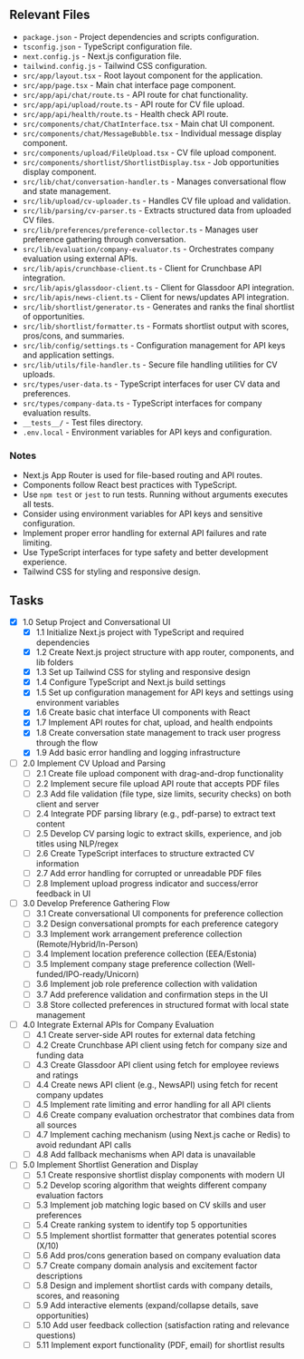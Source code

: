 ## Relevant Files

- `package.json` - Project dependencies and scripts configuration.
- `tsconfig.json` - TypeScript configuration file.
- `next.config.js` - Next.js configuration file.
- `tailwind.config.js` - Tailwind CSS configuration.
- `src/app/layout.tsx` - Root layout component for the application.
- `src/app/page.tsx` - Main chat interface page component.
- `src/app/api/chat/route.ts` - API route for chat functionality.
- `src/app/api/upload/route.ts` - API route for CV file upload.
- `src/app/api/health/route.ts` - Health check API route.
- `src/components/chat/ChatInterface.tsx` - Main chat UI component.
- `src/components/chat/MessageBubble.tsx` - Individual message display component.
- `src/components/upload/FileUpload.tsx` - CV file upload component.
- `src/components/shortlist/ShortlistDisplay.tsx` - Job opportunities display component.
- `src/lib/chat/conversation-handler.ts` - Manages conversational flow and state management.
- `src/lib/upload/cv-uploader.ts` - Handles CV file upload and validation.
- `src/lib/parsing/cv-parser.ts` - Extracts structured data from uploaded CV files.
- `src/lib/preferences/preference-collector.ts` - Manages user preference gathering through conversation.
- `src/lib/evaluation/company-evaluator.ts` - Orchestrates company evaluation using external APIs.
- `src/lib/apis/crunchbase-client.ts` - Client for Crunchbase API integration.
- `src/lib/apis/glassdoor-client.ts` - Client for Glassdoor API integration.
- `src/lib/apis/news-client.ts` - Client for news/updates API integration.
- `src/lib/shortlist/generator.ts` - Generates and ranks the final shortlist of opportunities.
- `src/lib/shortlist/formatter.ts` - Formats shortlist output with scores, pros/cons, and summaries.
- `src/lib/config/settings.ts` - Configuration management for API keys and application settings.
- `src/lib/utils/file-handler.ts` - Secure file handling utilities for CV uploads.
- `src/types/user-data.ts` - TypeScript interfaces for user CV data and preferences.
- `src/types/company-data.ts` - TypeScript interfaces for company evaluation results.
- `__tests__/` - Test files directory.
- `.env.local` - Environment variables for API keys and configuration.

### Notes

- Next.js App Router is used for file-based routing and API routes.
- Components follow React best practices with TypeScript.
- Use `npm test` or `jest` to run tests. Running without arguments executes all tests.
- Consider using environment variables for API keys and sensitive configuration.
- Implement proper error handling for external API failures and rate limiting.
- Use TypeScript interfaces for type safety and better development experience.
- Tailwind CSS for styling and responsive design.

## Tasks

- [x] 1.0 Setup Project and Conversational UI
  - [x] 1.1 Initialize Next.js project with TypeScript and required dependencies
  - [x] 1.2 Create Next.js project structure with app router, components, and lib folders
  - [x] 1.3 Set up Tailwind CSS for styling and responsive design
  - [x] 1.4 Configure TypeScript and Next.js build settings
  - [x] 1.5 Set up configuration management for API keys and settings using environment variables
  - [x] 1.6 Create basic chat interface UI components with React
  - [x] 1.7 Implement API routes for chat, upload, and health endpoints
  - [x] 1.8 Create conversation state management to track user progress through the flow
  - [x] 1.9 Add basic error handling and logging infrastructure

- [ ] 2.0 Implement CV Upload and Parsing
  - [ ] 2.1 Create file upload component with drag-and-drop functionality
  - [ ] 2.2 Implement secure file upload API route that accepts PDF files
  - [ ] 2.3 Add file validation (file type, size limits, security checks) on both client and server
  - [ ] 2.4 Integrate PDF parsing library (e.g., pdf-parse) to extract text content
  - [ ] 2.5 Develop CV parsing logic to extract skills, experience, and job titles using NLP/regex
  - [ ] 2.6 Create TypeScript interfaces to structure extracted CV information
  - [ ] 2.7 Add error handling for corrupted or unreadable PDF files
  - [ ] 2.8 Implement upload progress indicator and success/error feedback in UI

- [ ] 3.0 Develop Preference Gathering Flow
  - [ ] 3.1 Create conversational UI components for preference collection
  - [ ] 3.2 Design conversational prompts for each preference category
  - [ ] 3.3 Implement work arrangement preference collection (Remote/Hybrid/In-Person)
  - [ ] 3.4 Implement location preference collection (EEA/Estonia)
  - [ ] 3.5 Implement company stage preference collection (Well-funded/IPO-ready/Unicorn)
  - [ ] 3.6 Implement job role preference collection with validation
  - [ ] 3.7 Add preference validation and confirmation steps in the UI
  - [ ] 3.8 Store collected preferences in structured format with local state management

- [ ] 4.0 Integrate External APIs for Company Evaluation
  - [ ] 4.1 Create server-side API routes for external data fetching
  - [ ] 4.2 Create Crunchbase API client using fetch for company size and funding data
  - [ ] 4.3 Create Glassdoor API client using fetch for employee reviews and ratings
  - [ ] 4.4 Create news API client (e.g., NewsAPI) using fetch for recent company updates
  - [ ] 4.5 Implement rate limiting and error handling for all API clients
  - [ ] 4.6 Create company evaluation orchestrator that combines data from all sources
  - [ ] 4.7 Implement caching mechanism (using Next.js cache or Redis) to avoid redundant API calls
  - [ ] 4.8 Add fallback mechanisms when API data is unavailable

- [ ] 5.0 Implement Shortlist Generation and Display
  - [ ] 5.1 Create responsive shortlist display components with modern UI
  - [ ] 5.2 Develop scoring algorithm that weights different company evaluation factors
  - [ ] 5.3 Implement job matching logic based on CV skills and user preferences
  - [ ] 5.4 Create ranking system to identify top 5 opportunities
  - [ ] 5.5 Implement shortlist formatter that generates potential scores (X/10)
  - [ ] 5.6 Add pros/cons generation based on company evaluation data
  - [ ] 5.7 Create company domain analysis and excitement factor descriptions
  - [ ] 5.8 Design and implement shortlist cards with company details, scores, and reasoning
  - [ ] 5.9 Add interactive elements (expand/collapse details, save opportunities)
  - [ ] 5.10 Add user feedback collection (satisfaction rating and relevance questions)
  - [ ] 5.11 Implement export functionality (PDF, email) for shortlist results 